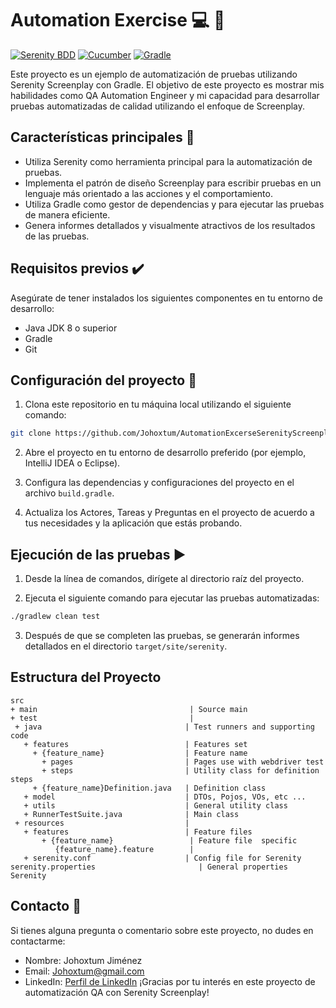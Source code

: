 # Automation Exercise  :computer: :mag_right:

[![Serenity BDD](https://img.shields.io/badge/Serenity%20BDD-3.6.12-green)](https://serenity-bdd.info/)
[![Cucumber](https://img.shields.io/badge/Cucumber-3.6.12-brightgreen)](https://cucumber.io/)
[![Gradle](https://img.shields.io/badge/Gradle-7.1.1-blue)](https://gradle.org/)

Este proyecto es un ejemplo de automatización de pruebas utilizando Serenity Screenplay con Gradle. El objetivo de este proyecto es mostrar mis habilidades como QA Automation Engineer y mi capacidad para desarrollar pruebas automatizadas de calidad utilizando el enfoque de Screenplay.

## Características principales :star2:

- Utiliza Serenity como herramienta principal para la automatización de pruebas.
- Implementa el patrón de diseño Screenplay para escribir pruebas en un lenguaje más orientado a las acciones y el comportamiento.
- Utiliza Gradle como gestor de dependencias y para ejecutar las pruebas de manera eficiente.
- Genera informes detallados y visualmente atractivos de los resultados de las pruebas.

## Requisitos previos :heavy_check_mark:

Asegúrate de tener instalados los siguientes componentes en tu entorno de desarrollo:

- Java JDK 8 o superior
- Gradle
- Git

## Configuración del proyecto :wrench:

1. Clona este repositorio en tu máquina local utilizando el siguiente comando:

```bash
git clone https://github.com/Johoxtum/AutomationExcerseSerenityScreenplay.git
```

2. Abre el proyecto en tu entorno de desarrollo preferido (por ejemplo, IntelliJ IDEA o Eclipse).

3. Configura las dependencias y configuraciones del proyecto en el archivo `build.gradle`.

4. Actualiza los Actores, Tareas y Preguntas en el proyecto de acuerdo a tus necesidades y la aplicación que estás probando.

## Ejecución de las pruebas :arrow_forward:

1. Desde la línea de comandos, dirígete al directorio raíz del proyecto.

2. Ejecuta el siguiente comando para ejecutar las pruebas automatizadas:

```bash
./gradlew clean test
```

3. Después de que se completen las pruebas, se generarán informes detallados en el directorio `target/site/serenity`.

## Estructura del Proyecto

```Gherkin
src
+ main                                  | Source main
+ test                                  |
 + java                                | Test runners and supporting code
   + features                          | Features set
     + {feature_name}                  | Feature name
       + pages                         | Pages use with webdriver test
       + steps                         | Utility class for definition steps
     + {feature_name}Definition.java   | Definition class 
   + model                             | DTOs, Pojos, VOs, etc ...
   + utils                             | General utility class
   + RunnerTestSuite.java              | Main class
 + resources                           |
   + features                          | Feature files
       + {feature_name}                 | Feature file  specific
          {feature_name}.feature        |
   + serenity.conf                     | Config file for Serenity
serenity.properties                       | General properties Serenity
```

## Contacto :email:

Si tienes alguna pregunta o comentario sobre este proyecto, no dudes en contactarme:

- Nombre: Johoxtum Jiménez
- Email: [Johoxtum@gmail.com](mailto:Johoxtum@gmail.com)
- LinkedIn: [Perfil de LinkedIn](https://www.linkedin.com/in/johoxtum-jimenez-463ba1211/)
¡Gracias por tu interés en este proyecto de automatización QA con Serenity Screenplay!